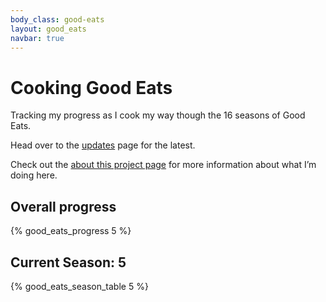 ```yaml
---
body_class: good-eats
layout: good_eats
navbar: true
---
```


# Cooking Good Eats

Tracking my progress as I cook my way though the 16 seasons of Good
Eats.

Head over to the [updates](updates.html) page for the latest.

Check out the [about this project page](about.html) for more information
about what I’m doing here.

## Overall progress

{% good_eats_progress 5 %}

## Current Season: 5

{% good_eats_season_table 5 %}

<script type="text/javascript">
    $(function() {
        $('.main table').tablesorter();
    });
</script>
